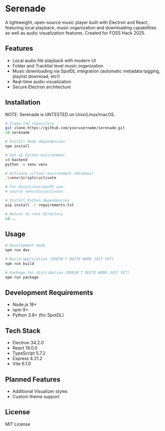 # Serenade

A lightweight, open-source music player built with Electron and React, featuring local playback, music organization and downloading capabilities as well as audio visualization features. Created for FOSS Hack 2025.

## Features
- Local audio file playback with modern UI
- Folder and Tracklist level music organization
- Music downloading via SpotDL integration (automatic metadata tagging, playlist download, etc!)
- Real-time audio visualization
- Secure Electron architecture

## Installation

NOTE: Serenade is UNTESTED on Unix/Linux/macOS.

```bash
# Clone the repository
git clone https://github.com/yourusername/serenade.git
cd serenade

# Install Node dependencies
npm install

# Set up Python environment
cd backend
python -m venv venv

# Activate virtual environment (Windows)
.\venv\Scripts\activate

# For Unix/Linux/macOS use:
# source venv/bin/activate

# Install Python dependencies
pip install -r requirements.txt

# Return to root directory
cd ..
```

## Usage

```bash
# Development mode
npm run dev

# Build application (DOESN'T QUITE WORK JUST YET)
npm run build

# Package for distribution (DOESN'T QUITE WORK JUST YET)
npm run package
```

## Development Requirements
- Node.js 18+
- npm 9+
- Python 3.8+ (for SpotDL)

## Tech Stack
- Electron 34.2.0
- React 19.0.0
- TypeScript 5.7.2
- Express 4.21.2
- Vite 6.1.0

## Planned Features
- Additional Visualizer styles
- Custom theme support

## License
MIT License
